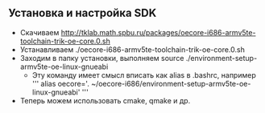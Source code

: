 ## Установка и настройка SDK
 * Скачиваем http://tklab.math.spbu.ru/packages/oecore-i686-armv5te-toolchain-trik-oe-core.0.sh 
 * Устанавливаем ./oecore-i686-armv5te-toolchain-trik-oe-core.0.sh 
 * Заходим в папку установки, выполняем source ./environment-setup-armv5te-oe-linux-gnueabi 
   * Эту команду имеет смысл вписать как alias в .bashrc, например
'''
alias oecore='. ~/oecore-i686/environment-setup-armv5te-oe-linux-gnueabi'
''' 
 * Теперь можем использовать cmake, qmake и др.